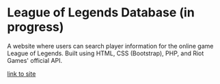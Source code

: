 # League of Legends Database (in progress)
A website where users can search player information for the online game League of Legends. Built using HTML, CSS (Bootstrap), PHP, and Riot Games' official API.

[link to site](http://303.itpwebdev.com/~lee970/final/lol-db/)
